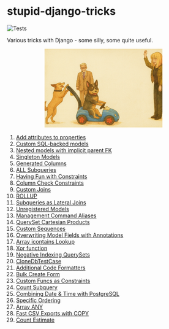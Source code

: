 # stupid-django-tricks

![Tests](https://github.com/shangxiao/stupid-django-tricks/actions/workflows/lint_and_tests.yml/badge.svg)

Various tricks with Django - some silly, some quite useful.

<p align="center">
  <img src="stupid_pet_tricks.png" alt="Stupid Pet Tricks" style="zoom: 0.3" />
</p>


1. [Add attributes to properties](./lookup_expr)
2. [Custom SQL-backed models](./sql_backed_models)
3. [Nested models with implicit parent FK](./nested_models)
4. [Singleton Models](./singleton_models)
5. [Generated Columns](./generated_columns)
6. [ALL Subqueries](./all_subqueries)
7. [Having Fun with Constraints](./abusing_constraints)
8. [Column Check Constraints](./column_check_constraints)
9. [Custom Joins](./custom_joins)
10. [ROLLUP](./grouping_sets)
11. [Subqueries as Lateral Joins](./subqueries_as_lateral_joins)
12. [Unregistered Models](./unregistered_models)
13. [Management Command Aliases](./management_command_alias)
14. [QuerySet Cartesian Products](./queryset_cartesian_product)
15. [Custom Sequences](./custom_sequences)
16. [Overwriting Model Fields with Annotations](./annotation_overwrite)
17. [Array icontains Lookup](./array_icontains)
18. [Xor function](./xor_function)
19. [Negative Indexing QuerySets](./negative_indexing_querysets)
20. [CloneDbTestCase](./clone_db_testcase)
21. [Additional Code Formatters](./isort_migrations)
22. [Bulk Create Form](./bulk_create_form)
23. [Custom Funcs as Constraints](./func_as_constraint)
24. [Count Subquery](./count_subquery)
25. [Combining Date & Time with PostgreSQL](./combine_date_time)
26. [Specific Ordering](./specific_ordering)
27. [Array ANY](./array_any)
28. [Fast CSV Exports with COPY](./pg_copy)
29. [Count Estimate](./count_estimate)
